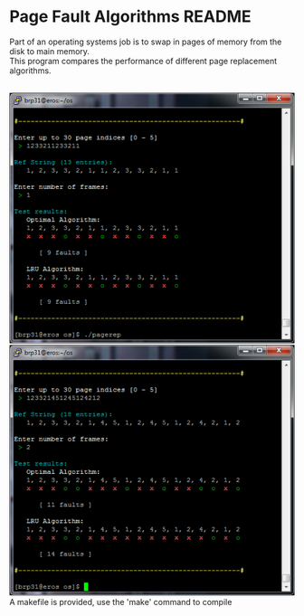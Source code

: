 # Page Fault Algorithms README #

  Part of an operating systems job is to swap in pages of memory from the disk to main memory.  
  This program compares the performance of different page replacement algorithms.
  
<br>
<img src="https://github.com/Otays/Page-fault-algorithms/blob/master/pics/2.png" />

  
<br>
<img src="https://github.com/Otays/Page-fault-algorithms/blob/master/pics/1.png" />

<br>
  A makefile is provided, use the 'make' command to compile
  
